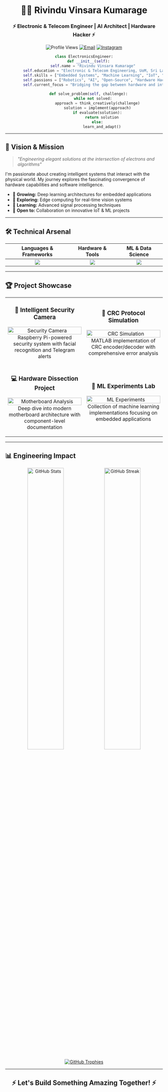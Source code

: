 <h1 align="center">👨‍💻 Rivindu Vinsara Kumarage</h1>
<h3 align="center">⚡ Electronic & Telecom Engineer | AI Architect | Hardware Hacker ⚡</h3>

<p align="center">
  <img src="https://komarev.com/ghpvc/?username=rivindu02&label=Explorers&color=blueviolet&style=for-the-badge" alt="Profile Views" />
  <a href="mailto:kumaragerivindu@gmail.com"><img src="https://img.shields.io/badge/Connect-D14836?style=for-the-badge&logo=gmail&logoColor=white&label=Email" alt="Email"/></a>
  <a href="https://instagram.com/rivindu02"><img src="https://img.shields.io/badge/Follow-E4405F?style=for-the-badge&logo=instagram&logoColor=white&label=Instagram" alt="Instagram"/></a>
</p>

<div align="center">
  
  ```python
  class ElectronicsEngineer:
      def __init__(self):
          self.name = "Rivindu Vinsara Kumarage"
          self.education = "Electronic & Telecom Engineering, UoM, Sri Lanka"
          self.skills = ["Embedded Systems", "Machine Learning", "IoT", "Computer Vision"]
          self.passions = ["Robotics", "AI", "Open-Source", "Hardware Hacking"]
          self.current_focus = "Bridging the gap between hardware and intelligent software"
          
      def solve_problem(self, challenge):
          while not solved:
              approach = think_creatively(challenge)
              solution = implement(approach)
              if evaluate(solution):
                  return solution
              else:
                  learn_and_adapt()
  ```
  
</div>

---

## 🔮 Vision & Mission

> *"Engineering elegant solutions at the intersection of electrons and algorithms"*

I'm passionate about creating intelligent systems that interact with the physical world. My journey explores the fascinating convergence of hardware capabilities and software intelligence.

- 🌱 **Growing:** Deep learning architectures for embedded applications
- 🔭 **Exploring:** Edge computing for real-time vision systems
- 🧠 **Learning:** Advanced signal processing techniques
- 🤝 **Open to:** Collaboration on innovative IoT & ML projects

---

## 🛠️ Technical Arsenal

<div align="center">

**Languages & Frameworks** | **Hardware & Tools** | **ML & Data Science**
:-------------------------:|:--------------------:|:-------------------:
<img src="https://skillicons.dev/icons?i=c,cpp,cs,python,arduino" /> | <img src="https://skillicons.dev/icons?i=raspberrypi,linux,git,matlab" /> | <img src="https://skillicons.dev/icons?i=tensorflow,pytorch,opencv,mysql" />

</div>

---

## 🏆 Project Showcase

<table>
  <tr>
    <td width="50%">
      <h3 align="center">🔐 Intelligent Security Camera</h3>
      <p align="center">
        <a href="https://github.com/rivindu02/security-camera" target="_blank">
          <img src="/api/placeholder/500/300" alt="Security Camera" width="100%" />
        </a>
        <span>Raspberry Pi-powered security system with facial recognition and Telegram alerts</span>
      </p>
    </td>
    <td width="50%">
      <h3 align="center">📡 CRC Protocol Simulation</h3>
      <p align="center">
        <a href="https://github.com/rivindu02/crc-simulation" target="_blank">
          <img src="/api/placeholder/500/300" alt="CRC Simulation" width="100%" />
        </a>
        <span>MATLAB implementation of CRC encoder/decoder with comprehensive error analysis</span>
      </p>
    </td>
  </tr>
  <tr>
    <td width="50%">
      <h3 align="center">💻 Hardware Dissection Project</h3>
      <p align="center">
        <a href="https://github.com/rivindu02/motherboard-analysis" target="_blank">
          <img src="/api/placeholder/500/300" alt="Motherboard Analysis" width="100%" />
        </a>
        <span>Deep dive into modern motherboard architecture with component-level documentation</span>
      </p>
    </td>
    <td width="50%">
      <h3 align="center">🧠 ML Experiments Lab</h3>
      <p align="center">
        <a href="https://github.com/rivindu02/ml-experiments" target="_blank">
          <img src="/api/placeholder/500/300" alt="ML Experiments" width="100%" />
        </a>
        <span>Collection of machine learning implementations focusing on embedded applications</span>
      </p>
    </td>
  </tr>
</table>

---

## 📊 Engineering Impact

<p align="center">
  <img src="https://github-readme-stats.vercel.app/api?username=rivindu02&show_icons=true&theme=tokyonight&hide_border=true&bg_color=0D1117&title_color=5BCDEC&icon_color=5BCDEC&text_color=FFFFFF" width="48%" alt="GitHub Stats" />
  <img src="https://github-readme-streak-stats.herokuapp.com/?user=rivindu02&theme=tokyonight&hide_border=true&background=0D1117&ring=5BCDEC&fire=5BCDEC&currStreakLabel=5BCDEC" width="48%" alt="GitHub Streak" />
</p>

<p align="center">
  <a href="https://github.com/rivindu02">
    <img src="https://github-profile-trophy.vercel.app/?username=rivindu02&theme=nord&no-frame=true&margin-w=15&row=1" alt="GitHub Trophies" />
  </a>
</p>

---

<h2 align="center">⚡ Let's Build Something Amazing Together! ⚡</h2>

